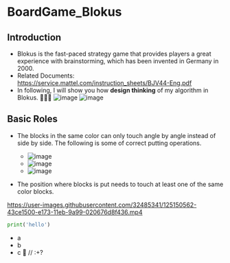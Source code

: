# BoardGame_Blokus
## Introduction
- Blokus is the fast-paced strategy game that provides players a great experience with brainstorming, which has been invented in Germany in 2000.
- Related Documents: https://service.mattel.com/instruction_sheets/BJV44-Eng.pdf
- In following, I will show you how __design thinking__ of my algorithm in Blokus. 🧠🧠🧠
  ![image](https://user-images.githubusercontent.com/32485341/125181265-c61f0d80-e235-11eb-97c9-f5197b29b3de.png)
  ![image](https://user-images.githubusercontent.com/32485341/125181387-c7046f00-e236-11eb-9da6-71198f18e3cd.png)


## Basic Roles
- The blocks in the same color can only touch angle by angle instead of side by side. The following is some of correct putting operations. 
  - ![image](https://user-images.githubusercontent.com/32485341/125181434-45f9a780-e237-11eb-99fd-276dd107f012.png) 
  - ![image](https://user-images.githubusercontent.com/32485341/125181474-9bce4f80-e237-11eb-91e4-b133f4733f27.png)  
  - ![image](https://user-images.githubusercontent.com/32485341/125181499-f1a2f780-e237-11eb-8860-f6ffdc2a7272.png)



- The position where blocks is put needs to touch at least one of the same color blocks.


https://user-images.githubusercontent.com/32485341/125150562-43ce1500-e173-11eb-9a99-020676d8f436.mp4

``` python
print('hello')
```
- a
- b
- c
🐥 // :+?
